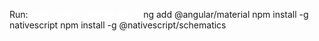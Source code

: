 Run:
<span class="colour" style="color:rgb(255, 255, 255)">npm install -g @angular/cli</span>
ng add @angular/material
npm install -g nativescript
npm install -g @nativescript/schematics